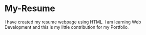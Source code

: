 # My-Resume
I have created my resume webpage using HTML. I am learning Web Development and this is my little contribution for my Portfolio.
